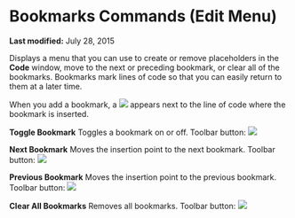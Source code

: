 
# Bookmarks Commands (Edit Menu)

 **Last modified:** July 28, 2015

Displays a menu that you can use to create or remove placeholders in the  **Code** window, move to the next or preceding bookmark, or clear all of the bookmarks. Bookmarks mark lines of code so that you can easily return to them at a later time.

When you add a bookmark, a 
![](../images/wbkmark_ZA01201807.gif) appears next to the line of code where the bookmark is inserted.

 **Toggle Bookmark**
Toggles a bookmark on or off.
Toolbar button: 
![](../images/tbr_tbmk_ZA01201753.gif)


 **Next Bookmark**
Moves the insertion point to the next bookmark.
Toolbar button: 
![](../images/tbr_nxtb_ZA01201717.gif)


 **Previous Bookmark**
Moves the insertion point to the previous bookmark.
Toolbar button: 
![](../images/tbr_prvb_ZA01201729.gif)


 **Clear All Bookmarks**
Removes all bookmarks.
Toolbar button: 
![](../images/tbr_clrb_ZA01201687.gif)



